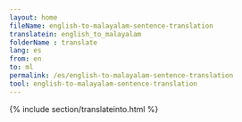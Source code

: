 ```yaml
---
layout: home
fileName: english-to-malayalam-sentence-translation
translatein: english_to_malayalam
folderName : translate
lang: es
from: en
to: ml
permalink: /es/english-to-malayalam-sentence-translation
tool: english-to-malayalam-sentence-translation
---
```

{% include section/translateinto.html %}